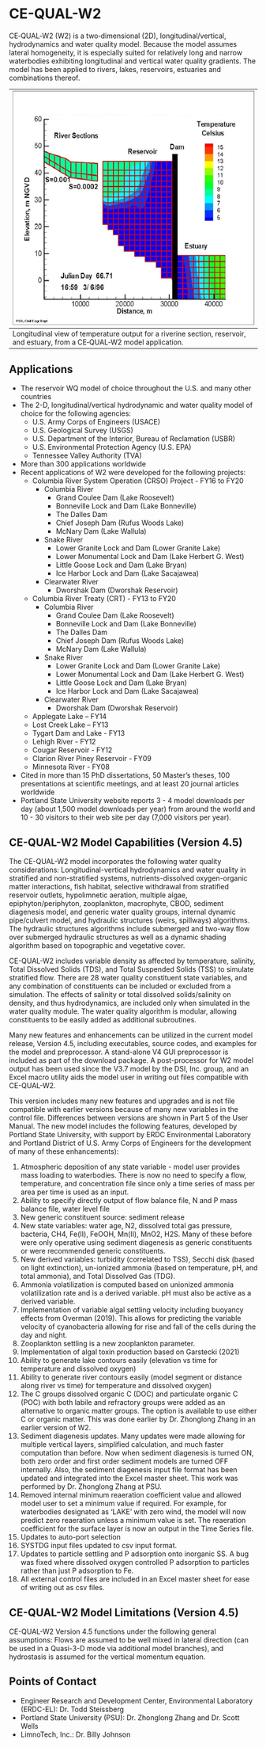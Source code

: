 # CE-QUAL-W2

CE‐QUAL‐W2 (W2) is a two‐dimensional (2D), longitudinal/vertical, hydrodynamics and water quality model. Because the model assumes lateral homogeneity, it is especially suited for relatively long and narrow waterbodies exhibiting longitudinal and vertical water quality gradients. The model has been applied to rivers, lakes, reservoirs, estuaries and combinations thereof.  

| ![CE-QUAL-W2 Model Schematic](images/CE-QUAL-W2_Model_Schematic.png) |
|--|
| Longitudinal view of temperature output for a riverine section, reservoir, and estuary, from a CE‐QUAL‐W2 model application. |

## Applications

* The reservoir WQ model of choice throughout the U.S. and many other countries
* The 2-D, longitudinal/vertical hydrodynamic and water quality model of choice for the following agencies:
    * U.S. Army Corps of Engineers (USACE)
    * U.S. Geological Survey (USGS)
    * U.S. Department of the Interior, Bureau of Reclamation (USBR)
    * U.S. Environmental Protection Agency (U.S. EPA)
    * Tennessee Valley Authority (TVA)
* More than 300 applications worldwide
* Recent applications of W2 were developed for the following projects:
    * Columbia River System Operation (CRSO) Project - FY16 to FY20
        * Columbia River
            * Grand Coulee Dam (Lake Roosevelt)
            * Bonneville Lock and Dam (Lake Bonneville)
            * The Dalles Dam
            * Chief Joseph Dam (Rufus Woods Lake)
            * McNary Dam (Lake Wallula)
        * Snake River
            * Lower Granite Lock and Dam (Lower Granite Lake)
            * Lower Monumental Lock and Dam (Lake Herbert G. West)
            * Little Goose Lock and Dam (Lake Bryan)
            * Ice Harbor Lock and Dam (Lake Sacajawea)
        * Clearwater River
            * Dworshak Dam (Dworshak Reservoir)
    * Columbia River Treaty (CRT) - FY13 to FY20
        * Columbia River
            * Grand Coulee Dam (Lake Roosevelt)
            * Bonneville Lock and Dam (Lake Bonneville)
            * The Dalles Dam
            * Chief Joseph Dam (Rufus Woods Lake)
            * McNary Dam (Lake Wallula)
        * Snake River
            * Lower Granite Lock and Dam (Lower Granite Lake)
            * Lower Monumental Lock and Dam (Lake Herbert G. West)
            * Little Goose Lock and Dam (Lake Bryan)
            * Ice Harbor Lock and Dam (Lake Sacajawea)
        * Clearwater River
            * Dworshak Dam (Dworshak Reservoir)
    * Applegate Lake – FY14
    * Lost Creek Lake – FY13
    * Tygart Dam and Lake - FY13
    * Lehigh River - FY12
    * Cougar Reservoir - FY12
    * Clarion River Piney Reservoir - FY09
    * Minnesota River - FY08
* Cited in more than 15 PhD dissertations, 50 Master’s theses, 100 presentations at scientific meetings, and at least 20 journal articles worldwide
* Portland State University website reports 3 - 4 model downloads per day (about 1,500 model downloads per year) from around the world and 10 - 30 visitors to their web site per day (7,000 visitors per year).

## CE-QUAL-W2 Model Capabilities (Version 4.5)

The CE-QUAL-W2 model incorporates the following water quality considerations: Longitudinal-vertical hydrodynamics and water quality in stratified and non-stratified systems, nutrients-dissolved oxygen-organic matter interactions, fish habitat, selective withdrawal from stratified reservoir outlets, hypolimnetic aeration, multiple algae, epiphyton/periphyton, zooplankton, macrophyte, CBOD, sediment diagenesis model, and generic water quality groups, internal dynamic pipe/culvert model, and hydraulic structures (weirs, spillways) algorithms. The hydraulic structures algorithms include submerged and two-way flow over submerged hydraulic structures as well as a dynamic shading algorithm based on topographic and vegetative cover.

CE-QUAL-W2 includes variable density as affected by temperature, salinity, Total Dissolved Solids (TDS), and Total Suspended Solids (TSS) to simulate stratified flow. There are 28 water quality constituent state variables, and any combination of constituents can be included or excluded from a simulation. The effects of salinity or total dissolved solids/salinity on density, and thus hydrodynamics, are included only when simulated in the water quality module. The water quality algorithm is modular, allowing constituents to be easily added as additional subroutines.

Many new features and enhancements can be utilized in the current model release, Version 4.5, including executables, source codes, and examples for the model and preprocessor. A stand-alone V4 GUI preprocessor is included as part of the download package. A post-processor for W2 model output has been used since the V3.7 model by the DSI, Inc. group, and an Excel macro utility aids the model user in writing out files compatible with CE-QUAL-W2.

This version includes many new features and upgrades and is not file compatible with earlier versions because of many new variables in the control file. Differences between versions are shown in Part 5 of the User Manual. The new model includes the following features, developed by Portland State University, with support by ERDC Environmental Laboratory and Portland District of U.S. Army Corps of Engineers for the development of many of these enhancements):

1. Atmospheric deposition of any state variable - model user provides mass loading to waterbodies. There is now no need to specify a flow, temperature, and concentration file since only a time series of mass per area per time is used as an input.
2. Ability to specify directly output of flow balance file, N and P mass balance file, water level file
3. New generic constituent source: sediment release
4. New state variables: water age, N2, dissolved total gas pressure, bacteria, CH4, Fe(II), FeOOH, Mn(II), MnO2, H2S. Many of these before were only operative using sediment diagenesis as generic constituents or were recommended generic constituents.
5. New derived variables: turbidity (correlated to TSS), Secchi disk (based on light extinction), un-ionized ammonia (based on temperature, pH, and total ammonia), and Total Dissolved Gas (TDG).
6. Ammonia volatilization is computed based on unionized ammonia volatilization rate and is a derived variable. pH must also be active as a derived variable.
7. Implementation of variable algal settling velocity including buoyancy effects from Overman (2019). This allows for predicting the variable velocity of cyanobacteria allowing for rise and fall of the cells during the day and night.
8. Zooplankton settling is a new zooplankton parameter.
9. Implementation of algal toxin production based on Garstecki (2021)
10. Ability to generate lake contours easily (elevation vs time for temperature and dissolved oxygen)
11. Ability to generate river contours easily (model segment or distance along river vs time) for temperature and dissolved oxygen)
12. The C groups dissolved organic C (DOC) and particulate organic C (POC) with both labile and refractory groups were added as an alternative to organic matter groups. The option is available to use either C or organic matter. This was done earlier by Dr. Zhonglong Zhang in an earlier version of W2.
13. Sediment diagenesis updates. Many updates were made allowing for multiple vertical layers, simplified calculation, and much faster computation than before. Now when sediment diagenesis is turned ON, both zero order and first order sediment models are turned OFF internally. Also, the sediment diagenesis input file format has been updated and integrated into the Excel master sheet. This work was performed by Dr. Zhonglong Zhang at PSU.
14. Removed internal minimum reaeration coefficient value and allowed model user to set a minimum value if required. For example, for waterbodies designated as ‘LAKE’ with zero wind, the model will now predict zero reaeration unless a minimum value is set. The reaeration coefficient for the surface layer is now an output in the Time Series file.
15. Updates to auto-port selection
16. SYSTDG input files updated to csv input format.
17. Updates to particle settling and P adsorption onto inorganic SS. A bug was fixed where dissolved oxygen controlled P adsorption to particles rather than just P adsorption to Fe.
18. All external control files are included in an Excel master sheet for ease of writing out as csv files.

## CE-QUAL-W2 Model Limitations (Version 4.5)

CE-QUAL-W2 Version 4.5 functions under the following general assumptions: Flows are assumed to be well mixed in lateral direction (can be used in a Quasi-3-D mode via additional model branches), and hydrostasis is assumed for the vertical momentum equation.

## Points of Contact

* Engineer Research and Development Center, Environmental Laboratory (ERDC-EL): Dr. Todd Steissberg
* Portland State University (PSU): Dr. Zhonglong Zhang and Dr. Scott Wells
* LimnoTech, Inc.: Dr. Billy Johnson
